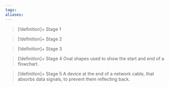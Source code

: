```yaml
---
tags:
aliases:
---
```


> [!definition]+ Stage 1
>

> [!definition]+ Stage 2
>

> [!definition]+ Stage 3
>

> [!definition]+ Stage 4
> Oval shapes used to show the start and end of a flowchart.

> [!definition]+ Stage 5
> A device at the end of a network cable, that absorbs data signals, to prevent them reflecting back.



